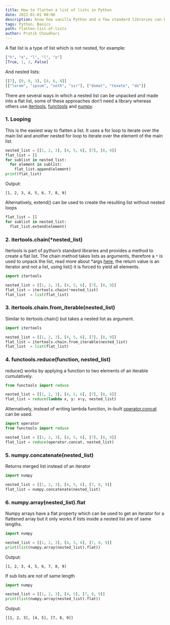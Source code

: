 ```yaml
---
title: How to flatten a list of lists in Python
date: 2022-01-01 00:00
description: Know how vanilla Python and a few standard libraries can be used to flatten a list of lists.
tags: Python, Basics
path: flatten-list-of-lists
author: Pratik Choudhari
---
```


A flat list is a type of list which is not nested, for example:

```python
["h", "e", "l", "l", "o"]
[True, 1, 2, False]
```

And nested lists:

```python
[[7], [0, 9, 3], [4, 6, 8]]
[["lorem", "ipsum", "seth", "sir"], ["domat", "texeto", "do"]]
```

There are several ways in which a nested list can be unpacked and made into a flat list, some of these approaches don’t need a library whereas others use [itertools](https://docs.python.org/3/library/itertools.html), 
[functools](https://docs.python.org/3/library/functools.html) and [numpy](https://numpy.org/).

### 1. Looping
This is the easiest way to flatten a list. It uses a for loop to iterate over the main list and another nested for loop to iterate over the element of the main list.
```python
nested_list = [[1, 2, 3], [4, 5, 6], [7], [8, 9]]
flat_list = []
for sublist in nested_list:
  for element in sublist:
    flat_list.append(element)
print(flat_list)
```

Output:
```console
[1, 2, 3, 4, 5, 6, 7, 8, 9]
```

Alternatively, extend() can be used to create the resulting list without nested loops
```python
flat_list = []
for sublist in nested_list:
  flat_list.extend(element)
```

### 2. itertools.chain(*nested_list)
Itertools is part of python’s standard libraries and provides a method to create a flat list. 
The chain method takes lists as arguments, therefore a `*` is used to unpack the list, read more about *args [here](https://www.python-engineer.com/blog/args-kwargs/), the return value is an iterator and not a list, using list() it is forced to yield all elements.
```python
import itertools

nested_list = [[1, 2, 3], [4, 5, 6], [7], [8, 9]]
flat_list = itertools.chain(*nested_list)
flat_list  = list(flat_list)
```

### 3. itertools.chain.from_iterable(nested_list)
Similar to itertools.chain() but takes a nested list as argument.

```python
import itertools

nested_list = [[1, 2, 3], [4, 5, 6], [7], [8, 9]]
flat_list = itertools.chain.from_iterable(nested_list)
flat_list  = list(flat_list)
```

### 4. functools.reduce(function, nested_list)
reduce() works by applying a function to two elements of an iterable cumulatively.

```python
from functools import reduce

nested_list = [[1, 2, 3], [4, 5, 6], [7], [8, 9]]
flat_list = reduce(lambda x, y: x+y, nested_list)
```

Alternatively, instead of writing lambda function, in-built [operator.concat](https://docs.python.org/3/library/operator.html#operator.concat) can be used.

```python
import operator
from functools import reduce

nested_list = [[1, 2, 3], [4, 5, 6], [7], [8, 9]]
flat_list = reduce(operator.concat, nested_list)
```

### 5. numpy.concatenate(nested_list)
Returns merged list instead of an iterator 
```python
import numpy

nested_list = [[1, 2, 3], [4, 5, 6], [7, 8, 9]]
flat_list = numpy.concatenate(nested_list)
```

### 6. numpy.array(nested_list).flat
Numpy arrays have a flat property which can be used to get an iterator for a flattened array but it only works if lists inside a nested list are of same lengths.

```python
import numpy

nested_list = [[1, 2, 3], [4, 5, 6], [7, 8, 9]]
print(list(numpy.array(nested_list).flat))
```

Output:
```console
[1, 2, 3, 4, 5, 6, 7, 8, 9]
```

If sub lists are not of same length
```python
import numpy

nested_list = [[1, 2, 3], [4, 5], [7, 8, 9]]
print(list(numpy.array(nested_list).flat))
```

Output:
```console
[[1, 2, 3], [4, 5], [7, 8, 9]]
```
